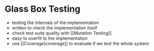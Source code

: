 # Glass Box Testing
- testing the internals of the implementation
- written to check the implementation itself
- check test suite quality with [[Mutation Testing]]
- easy to overfit to the implementation
- use [[Coverage|coverage]] to evaluate if we test the whole system